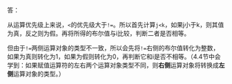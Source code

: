 答：

从运算优先级上来说，`<`的优先级大于`!=`。所以首先计算`j<k`，如果j小于k，则其值为真，反之则为假。再将所得的布尔值与i比较，判断二者是否相等。

但由于`!=`两侧运算对象的类型不一致，所以会先将`!=`右侧的布尔值转化为整数，如果为真则转化为1，如果为假则转化为0，再判断它和i是否不相等。（4.4节中会学到：如果赋值运算符的左右两个运算对象类型不同，则**右侧**运算对象将转换成**左侧**运算对象的类型。）

